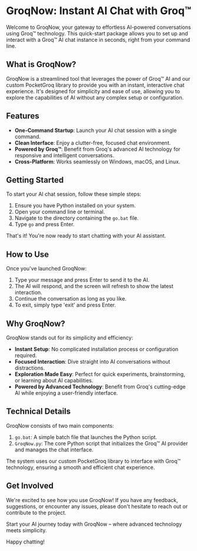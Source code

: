# GroqNow: Instant AI Chat with Groq™

Welcome to GroqNow, your gateway to effortless AI-powered conversations using Groq™ technology. This quick-start package allows you to set up and interact with a Groq™ AI chat instance in seconds, right from your command line.

## What is GroqNow?

GroqNow is a streamlined tool that leverages the power of Groq™ AI and our custom PocketGroq library to provide you with an instant, interactive chat experience. It's designed for simplicity and ease of use, allowing you to explore the capabilities of AI without any complex setup or configuration.

## Features

- **One-Command Startup**: Launch your AI chat session with a single command.
- **Clean Interface**: Enjoy a clutter-free, focused chat environment.
- **Powered by Groq™**: Benefit from Groq's advanced AI technology for responsive and intelligent conversations.
- **Cross-Platform**: Works seamlessly on Windows, macOS, and Linux.

## Getting Started

To start your AI chat session, follow these simple steps:

1. Ensure you have Python installed on your system.
2. Open your command line or terminal.
3. Navigate to the directory containing the `go.bat` file.
4. Type `go` and press Enter.

That's it! You're now ready to start chatting with your AI assistant.

## How to Use

Once you've launched GroqNow:

1. Type your message and press Enter to send it to the AI.
2. The AI will respond, and the screen will refresh to show the latest interaction.
3. Continue the conversation as long as you like.
4. To exit, simply type 'exit' and press Enter.

## Why GroqNow?

GroqNow stands out for its simplicity and efficiency:

- **Instant Setup**: No complicated installation process or configuration required.
- **Focused Interaction**: Dive straight into AI conversations without distractions.
- **Exploration Made Easy**: Perfect for quick experiments, brainstorming, or learning about AI capabilities.
- **Powered by Advanced Technology**: Benefit from Groq's cutting-edge AI while enjoying a user-friendly interface.

## Technical Details

GroqNow consists of two main components:

1. `go.bat`: A simple batch file that launches the Python script.
2. `GroqNow.py`: The core Python script that initializes the Groq™ AI provider and manages the chat interface.

The system uses our custom PocketGroq library to interface with Groq™ technology, ensuring a smooth and efficient chat experience.

## Get Involved

We're excited to see how you use GroqNow! If you have any feedback, suggestions, or encounter any issues, please don't hesitate to reach out or contribute to the project.

Start your AI journey today with GroqNow – where advanced technology meets simplicity.

Happy chatting!